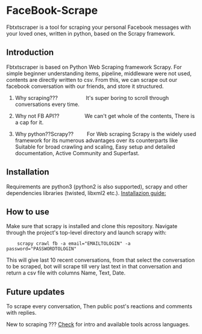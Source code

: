 # FaceBook-Scrape
Fbtxtscraper is a tool for scraping your personal Facebook messages with your loved ones, written in python, based on the Scrapy framework.
 
## Introduction
  Fbtxtscraper is based on Python Web Scraping framework Scrapy. For simple beginner understanding items, pipeline, middleware were not used, contents are directly written to csv. From this, we can scrape out our facebook conversation with our friends, and store it structured.
  
1. Why scraping??? &nbsp; &nbsp; &nbsp; &nbsp; &nbsp; &nbsp; &nbsp; &nbsp; &nbsp;       It's super boring to scroll through conversations every time. 


2. Why not FB API??  &nbsp; &nbsp; &nbsp; &nbsp; &nbsp; &nbsp; &nbsp; &nbsp;    We can't get whole of the contents, There is a cap for it. 


3. Why python??Scrapy?? &nbsp; &nbsp; &nbsp; &nbsp;  For Web scraping Scrapy is the widely used framework for its numerous advantages over its counterparts like Suitable for broad crawling and scaling, Easy setup and detailed documentation, Active Community and Superfast. 

## Installation
   Requirements are python3 (python2 is also supported), scrapy and other dependencies libraries (twisted, libxml2 etc.).
   [Installazion guide:](https://doc.scrapy.org/en/latest/intro/install.html)
    
    
        
## How to use
   Make sure that scrapy is installed and clone this repository. Navigate through the project's top-level directory and launch scrapy with:
        
        scrapy crawl fb -a email="EMAILTOLOGIN" -a password="PASSWORDTOLOGIN" 
   
This will give last 10 recent conversations, from that select the conversation to be scraped, bot will scrape till very last text in that conversation and return a csv file with columns Name, Text, Date.


## Future updates
   To scrape every conversation, Then public post's reactions and comments with replies.
        
New to scraping ??? [Check](https://medium.com/@athithyavijay/stepping-into-web-scraping-and-available-tools-11a0f9b8876a)
for intro and available tools across languages.  



